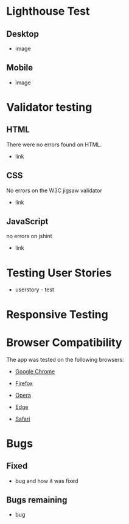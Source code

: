 # Lighthouse Test 

## Desktop

- image

## Mobile

- image

# Validator testing 

## HTML 

There were no errors found on HTML. 

- link


## CSS

No errors on the W3C jigsaw validator

- link

## JavaScript 

no errors on jshint

- link

# Testing User Stories 
 - userstory - test

# Responsive Testing 


# Browser Compatibility 

The app was tested on the following browsers:

- [Google Chrome](https://www.google.com/chrome/?brand=FHFK&gclid=CjwKCAjw092IBhAwEiwAxR1lRnrDJkW2rc2m-_DsqG2ISAAChH0tbKgopfm-3BMuide3ikPssZgvWhoCsVUQAvD_BwE&gclsrc=aw.ds)

- [Firefox](https://www.mozilla.org/en-US/firefox/) 

- [Opera](www.opera.com) 

- [Edge](https://www.microsoft.com/en-us/edge) 

- [Safari](https://www.apple.com/uk/safari/)


# Bugs 

## Fixed 

- bug and how it was fixed

## Bugs remaining

- bug